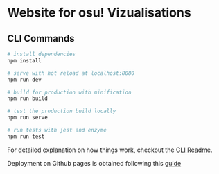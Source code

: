 # Website for osu! Vizualisations

## CLI Commands

``` bash
# install dependencies
npm install

# serve with hot reload at localhost:8080
npm run dev

# build for production with minification
npm run build

# test the production build locally
npm run serve

# run tests with jest and enzyme
npm run test
```

For detailed explanation on how things work, checkout the [CLI Readme](https://github.com/developit/preact-cli/blob/master/README.md).

Deployment on Github pages is obtained following this [guide](https://github.com/flameddd/blog/blob/master/2019-12-11%EF%BC%9AGithub%20Actions%20deploy%20Preactjs%20to%20Github%20Pages.md)
